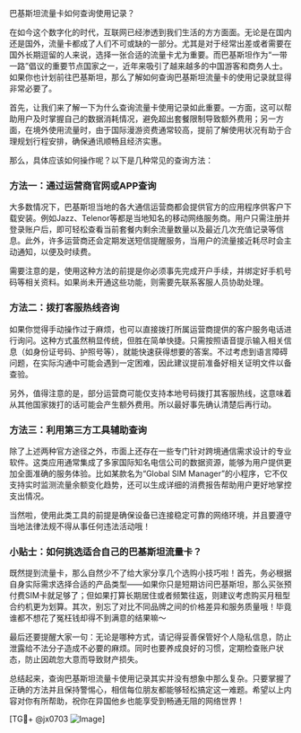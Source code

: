巴基斯坦流量卡如何查询使用记录？

在如今这个数字化的时代，互联网已经渗透到我们生活的方方面面。无论是在国内还是国外，流量卡都成了人们不可或缺的一部分。尤其是对于经常出差或者需要在国外长期逗留的人来说，选择一张合适的流量卡尤为重要。而巴基斯坦作为“一带一路”倡议的重要节点国家之一，近年来吸引了越来越多的中国游客和商务人士。如果你也计划前往巴基斯坦，那么了解如何查询巴基斯坦流量卡的使用记录就显得非常必要了。

首先，让我们来了解一下为什么查询流量卡使用记录如此重要。一方面，这可以帮助用户及时掌握自己的数据消耗情况，避免超出套餐限制导致额外费用；另一方面，在境外使用流量时，由于国际漫游资费通常较高，提前了解使用状况有助于合理规划行程安排，确保通讯顺畅且经济实惠。

那么，具体应该如何操作呢？以下是几种常见的查询方法：

### 方法一：通过运营商官网或APP查询

大多数情况下，巴基斯坦当地的各大通信运营商都会提供官方的应用程序供客户下载安装。例如Jazz、Telenor等都是当地知名的移动网络服务商。用户只需注册并登录账户后，即可轻松查看当前套餐内剩余流量数量以及最近几次充值记录等信息。此外，许多运营商还会定期发送短信提醒服务，当用户的流量接近耗尽时会主动通知，以便及时续费。

需要注意的是，使用这种方法的前提是你必须事先完成开户手续，并绑定好手机号码等相关资料。如果尚未开通这些功能，则需要先联系客服人员协助处理。

### 方法二：拨打客服热线咨询

如果你觉得手动操作过于麻烦，也可以直接拨打所属运营商提供的客户服务电话进行询问。这种方式虽然稍显传统，但胜在简单快捷。只需按照语音提示输入相关信息（如身份证号码、护照号等），就能快速获得想要的答案。不过考虑到语言障碍问题，在实际沟通中可能会遇到一定困难，因此建议提前准备好相关证明文件以备查验。

另外，值得注意的是，部分运营商可能仅支持本地号码拨打其客服热线，这意味着从其他国家拨打的话可能会产生额外费用。所以最好事先确认清楚后再行动。

### 方法三：利用第三方工具辅助查询

除了上述两种官方途径之外，市面上还存在一些专门针对跨境通信需求设计的专业软件。这类应用通常集成了多家国际知名电信公司的数据资源，能够为用户提供更加全面准确的服务体验。比如某款名为“Global SIM Manager”的小程序，它不仅支持实时监测流量余额变化趋势，还可以生成详细的消费报告帮助用户更好地掌控支出情况。

当然啦，使用此类工具的前提是确保设备已连接稳定可靠的网络环境，并且要遵守当地法律法规不得从事任何违法活动哦！

### 小贴士：如何挑选适合自己的巴基斯坦流量卡？

既然提到流量卡，那么自然少不了给大家分享几个选购小技巧啦！首先，务必根据自身实际需求选择合适的产品类型——如果你只是短期访问巴基斯坦，那么买张预付费SIM卡就足够了；但如果打算长期居住或者频繁往返，则建议考虑购买月租型合约机更为划算。其次，别忘了对比不同品牌之间的价格差异和服务质量哦！毕竟谁都不想花了冤枉钱却得不到满意的结果嘛～

最后还要提醒大家一句：无论是哪种方式，请记得妥善保管好个人隐私信息，防止泄露给不法分子造成不必要的麻烦。同时也要养成良好的习惯，定期检查账户状态，防止因疏忽大意而导致财产损失。

总结起来，查询巴基斯坦流量卡使用记录其实并没有想象中那么复杂。只要掌握了正确的方法并且保持警惕心，相信每位朋友都能够轻松搞定这一难题。希望以上内容对你有所帮助，祝你在异国他乡也能享受到畅通无阻的网络世界！

[TG💪+ @jx0703 ![Image](https://github.com/user-attachments/assets/dbca1d08-cadb-493c-b0ec-ad6f7a83f270)]